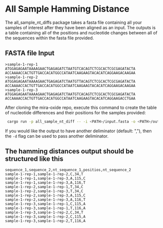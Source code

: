 # All Sample Hamming Distance

The all_sample_nt_diffs package takes a fasta file containing all your samples of interest after they have been aligned as an input. The outputs is a table containing all of the positions and nucleotide changes between all of the sequences within the fasta file provided.

## FASTA file Input

```fasta
>sample-1-rep-1
ATGGAGAGAATAAAAGAACTGAGAGATCTAATGTCACAGTCTCGCACTCGCGAGATACTA
ACCAAAACCACTGTTGACCACATGGCCATAATCAAGAAGTACACATCAGGAAGACAAGAA
>sample-1-rep-2
ATGGAGAGAATAAAAGAACTGAGAGATCTAATGTTACAGTCTCGCACTCGCGAGATACTA
ACCAAAACCACTGTTGACCACATGGCCATAATCAAGAAGTACACATCAGGAAGACAAGAA
>sample-1-rep-3
ATGGAGAGAATAAAAGAACTGAGAGATCTAATGTCACAGTCTCGCACTCGCGAGATACTA
ACCAAAACCACTGTTGACCACATGGCCATAATCAAGAAGTACACATCAGGAAGACCTGAA
```

After cloning the mira-oxide repo, execute this command to create the table of nucleotide differences and their positions for the samples provided:

```bash
 cargo run -p all_sample_nt_diff -- -i <PATH>/input.fasta -o <PATH>/outputs.csv
```

If you would like the output to have another deliminator (default: ","), then the `-d` flag can be used to pass another deliminator.

## The hamming distances output should be structured like this

```text
sequence_1,sequence_2,nt_sequence_1,positios,nt_sequence_2
sample-1-rep-1,sample-1-rep-2,C,34,T
sample-1-rep-1,sample-1-rep-3,A,115,C
sample-1-rep-1,sample-1-rep-3,A,116,T
sample-1-rep-2,sample-1-rep-1,T,34,C
sample-1-rep-2,sample-1-rep-3,T,34,C
sample-1-rep-2,sample-1-rep-3,A,115,C
sample-1-rep-2,sample-1-rep-3,A,116,T
sample-1-rep-3,sample-1-rep-1,C,115,A
sample-1-rep-3,sample-1-rep-1,T,116,A
sample-1-rep-3,sample-1-rep-2,C,34,T
sample-1-rep-3,sample-1-rep-2,C,115,A
sample-1-rep-3,sample-1-rep-2,T,116,A
```
